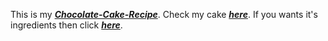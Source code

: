 This is my ***[Chocolate-Cake-Recipe](https://github.com/Madhav2008/Chocolate-Cake-Recipe/blob/main/recipe.md)***.
Check my cake ***[here](https://www.lifeloveandsugar.com/wp-content/uploads/2018/04/Raspberry-Chocolate-Layer-Cake4.jpg)***.
If you wants it's ingredients then click ***[here](https://github.com/Madhav2008/Chocolate-Cake-Recipe/blob/main/ingredients.ms)***.

